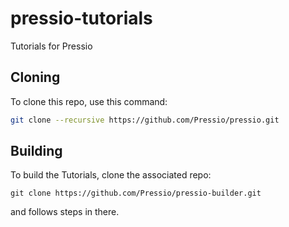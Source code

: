# pressio-tutorials
Tutorials for Pressio

## Cloning
To clone this repo, use this command:
```bash
git clone --recursive https://github.com/Pressio/pressio.git
```

## Building
To build the Tutorials, clone the associated repo:
```
git clone https://github.com/Pressio/pressio-builder.git
```
and follows steps in there.


